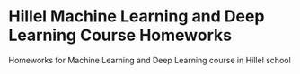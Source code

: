 # Hillel Machine Learning and Deep Learning Course Homeworks
Homeworks for Machine Learning and Deep Learning course in Hillel school
